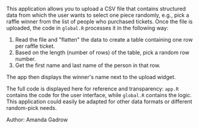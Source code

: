 This application allows you to upload a CSV file that contains structured data from which the user wants to select one piece randomly, e.g., pick a raffle winner from the list of people who purchased tickets. Once the file is uploaded, the code in `global.R` processes it in the following way:
  
  1. Read the file and "flatten" the data to create a table containing one row per raffle ticket.
  2. Based on the length (number of rows) of the table, pick a random row number.
  3. Get the first name and last name of the person in that row.

The app then displays the winner's name next to the upload widget.

The full code is displayed here for reference and transparency: `app.R` contains the code for the user interface, while `global.R` contains the logic. This application could easily be adapted for other data formats or different random-pick needs.

Author: Amanda Gadrow
